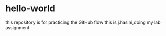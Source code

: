 # hello-world
this repository is for practicing the GitHub flow 
this is j.hasini,doing my lab assignment
